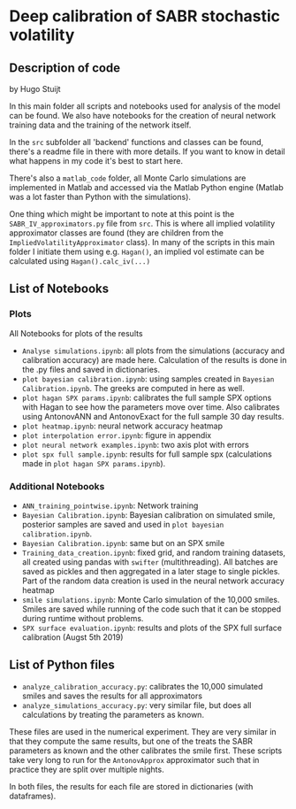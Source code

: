 Deep calibration of SABR stochastic volatility
==================================================================================================

Description of code
--------------------------------------------

by Hugo Stuijt

In this main folder all scripts and notebooks used for analysis of the
model can be found. We also have notebooks for the creation of neural
network training data and the training of the network itself.

In the `src` subfolder all 'backend' functions and classes can be found,
there's a readme file in there with more details. If you want to know in
detail what happens in my code it's best to start here.

There's also a `matlab_code` folder, all Monte Carlo simulations are
implemented in Matlab and accessed via the Matlab Python engine (Matlab
was a lot faster than Python with the simulations).

One thing which might be important to note at this point is the
`SABR_IV_approximators.py` file from `src`. This is where all implied
volatility approximator classes are found (they are children from the
`ImpliedVolatilityApproximator` class). In many of the scripts in this
main folder I initiate them using e.g. `Hagan()`, an implied vol
estimate can be calculated using `Hagan().calc_iv(...)`

List of Notebooks
----------------------------------------

### Plots

All Notebooks for plots of the results

-   `Analyse simulations.ipynb`: all plots from the simulations
    (accuracy and calibration accuracy) are made here. Calculation of
    the results is done in the .py files and saved in dictionaries.
-   `plot bayesian calibration.ipynb`: using samples created in
    `Bayesian Calibration.ipynb`. The greeks are computed in here as
    well.
-   `plot hagan SPX params.ipynb`: calibrates the full sample SPX
    options with Hagan to see how the parameters move over time. Also
    calibrates using AntonovANN and AntonovExact for the full sample 30
    day results.
-   `plot heatmap.ipynb`: neural network accuracy heatmap
-   `plot interpolation error.ipynb`: figure in appendix
-   `plot neural network examples.ipynb`: two axis plot with errors
-   `plot spx full sample.ipynb`: results for full sample spx
    (calculations made in `plot hagan SPX params.ipynb`).

### Additional Notebooks

-   `ANN_training_pointwise.ipynb`: Network training
-   `Bayesian Calibration.ipynb`: Bayesian calibration on simulated
    smile, posterior samples are saved and used in
    `plot bayesian calibration.ipynb`.
-   `Bayesian Calibration.ipynb`: same but on an SPX smile
-   `Training_data_creation.ipynb`: fixed grid, and random training
    datasets, all created using pandas with `swifter` (multithreading).
    All batches are saved as pickles and then aggregated in a later
    stage to single pickles. Part of the random data creation is used in
    the neural network accuracy heatmap
-   `smile simulations.ipynb`: Monte Carlo simulation of the 10,000
    smiles. Smiles are saved while running of the code such that it can
    be stopped during runtime without problems.
-   `SPX surface evaluation.ipynb`: results and plots of the SPX full
    surface calibration (Augst 5th 2019)

List of Python files
----------------------------------------------

-   `analyze_calibration_accuracy.py`: calibrates the 10,000 simulated
    smiles and saves the results for all approximators
-   `analyze_simulations_accuracy.py`: very similar file, but does all
    calculations by treating the parameters as known.

These files are used in the numerical experiment. They are very similar
in that they compute the same results, but one of the treats the SABR
parameters as known and the other calibrates the smile first. These
scripts take very long to run for the `AntonovApprox` approximator such
that in practice they are split over multiple nights.

In both files, the results for each file are stored in dictionaries
(with dataframes).
